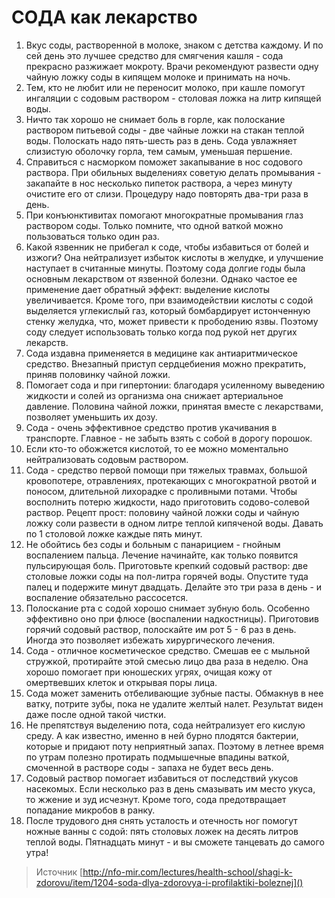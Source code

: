 # СОДА как лекарство
1. Вкус соды, растворенной в молоке, знаком с детства каждому. И по сей день это лучшее средство для смягчения кашля - сода прекрасно разжижает мокроту. Врачи рекомендуют развести одну чайную ложку соды в кипящем молоке и принимать на ночь. 
2. Тем, кто не любит или не переносит молоко, при кашле помогут ингаляции с содовым раствором - столовая ложка на литр кипящей воды. 
3. Ничто так хорошо не снимает боль в горле, как полоскание раствором питьевой соды - две чайные ложки на стакан теплой воды. Полоскать надо пять-шесть раз в день. Сода увлажняет слизистую оболочку горла, тем самым, уменьшая першение. 
4. Справиться с насморком поможет закапывание в нос содового раствора. При обильных выделениях советую делать промывания - закапайте в нос несколько пипеток раствора, а через минуту очистите его от слизи. Процедуру надо повторять два-три раза в день. 
5. При конъюнктивитах помогают многократные промывания глаз раствором соды. Только помните, что одной ваткой можно пользоваться только один раз. 
6. Какой язвенник не прибегал к соде, чтобы избавиться от болей и изжоги? Она нейтрализует избыток кислоты в желудке, и улучшение наступает в считанные минуты. Поэтому сода долгие годы была основным лекарством от язвенной болезни. Однако частое ее применение дает обратный эффект: выделение кислоты увеличивается. Кроме того, при взаимодействии кислоты с содой выделяется углекислый газ, который бомбардирует истонченную стенку желудка, что, может привести к прободению язвы. Поэтому соду следует использовать только когда под рукой нет других лекарств. 
7. Сода издавна применяется в медицине как антиаритмическое средство. Внезапный приступ сердцебиения можно прекратить, приняв половинку чайной ложки. 
8. Помогает сода и при гипертонии: благодаря усиленному выведению жидкости и солей из организма она снижает артериальное давление. Половина чайной ложки, принятая вместе с лекарствами, позволяет уменьшить их дозу. 
9. Сода - очень эффективное средство против укачивания в транспорте. Главное - не забыть взять с собой в дорогу порошок. 
10. Если кто-то обожжется кислотой, то ее можно моментально нейтрализовать содовым раствором. 
11. Сода - средство первой помощи при тяжелых травмах, большой кровопотере, отравлениях, протекающих с многократной рвотой и поносом, длительной лихорадке с проливными потами. Чтобы восполнить потерю жидкости, надо приготовить содово-солевой раствор. Рецепт прост: половину чайной ложки соды и чайную ложку соли развести в одном литре теплой кипяченой воды. Давать по 1 столовой ложке каждые пять минут. 
12. Не обойтись без соды и больным с панарицием - гнойным воспалением пальца. Лечение начинайте, как только появится пульсирующая боль. Приготовьте крепкий содовый раствор: две столовые ложки соды на пол-литра горячей воды. Опустите туда палец и подержите минут двадцать. Делайте это три раза в день - и воспаление обязательно рассосется. 
13. Полоскание рта с содой хорошо снимает зубную боль. Особенно эффективно оно при флюсе (воспалении надкостницы). Приготовив горячий содовый раствор, полоскайте им рот 5 - 6 раз в день. Иногда это позволяет избежать хирургического лечения. 
14. Сода - отличное косметическое средство. Смешав ее с мыльной стружкой, протирайте этой смесью лицо два раза в неделю. Она хорошо помогает при юношеских угрях, очищая кожу от омертвевших клеток и открывая поры лица. 
15. Сода может заменить отбеливающие зубные пасты. Обмакнув в нее ватку, потрите зубы, пока не удалите желтый налет. Результат виден даже после одной такой чистки. 
16. Не препятствуя выделению пота, сода нейтрализует его кислую среду. А как известно, именно в ней бурно плодятся бактерии, которые и придают поту неприятный запах. Поэтому в летнее время по утрам полезно протирать подмышечные впадины ваткой, смоченной в растворе соды - запаха не будет весь день. 
17. Содовый раствор помогает избавиться от последствий укусов насекомых. Если несколько раз в день смазывать им место укуса, то жжение и зуд исчезнут. Кроме того, сода предотвращает попадание микробов в ранку. 
18. После трудового дня снять усталость и отечность ног помогут ножные ванны с содой: пять столовых ложек на десять литров теплой воды. Пятнадцать минут - и вы сможете танцевать до самого утра! 

> Источник [http://nfo-mir.com/lectures/health-school/shagi-k-zdorovu/item/1204-soda-dlya-zdorovya-i-profilaktiki-boleznej]()

